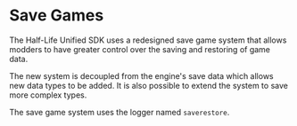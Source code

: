 # Save Games

The Half-Life Unified SDK uses a redesigned save game system that allows modders to have greater control over the saving and restoring of game data.

The new system is decoupled from the engine's save data which allows new data types to be added. It is also possible to extend the system to save more complex types.

The save game system uses the logger named `saverestore`.
